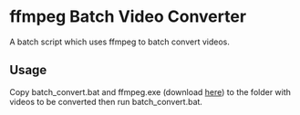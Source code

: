 # ffmpeg Batch Video Converter
A batch script which uses ffmpeg to batch convert videos.

## Usage
Copy batch_convert.bat and ffmpeg.exe (download [here](https://www.gyan.dev/ffmpeg/builds/)) to the folder with videos to be converted then run batch_convert.bat.
